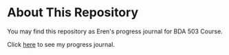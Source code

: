 # About This Repository

You may find this repository as Eren's progress journal for BDA 503 Course. 

Click [here](https://pjournal.github.io/mef04-erenaltunn) to see my progress journal.
